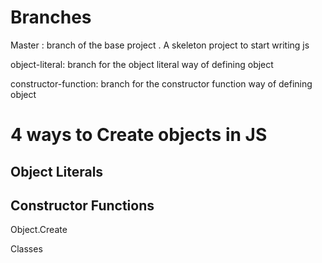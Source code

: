 # Branches

Master : branch of the base project . A skeleton project to start writing js 

object-literal: branch for the object literal way of defining object 

constructor-function: branch for the constructor function way of defining object 

# 4 ways to Create objects in JS 

## Object Literals

## Constructor Functions 

Object.Create 

Classes
